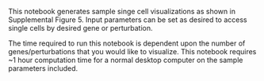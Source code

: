 This notebook generates sample singe cell visualizations as shown in Supplemental Figure 5.
Input parameters can be set as desired to access single cells by desired gene or perturbation.

The time required to run this notebook is dependent upon the number of genes/perturbations that you would like to visualize.
This notebook requires ~1 hour computation time for a normal desktop computer on the sample parameters included.